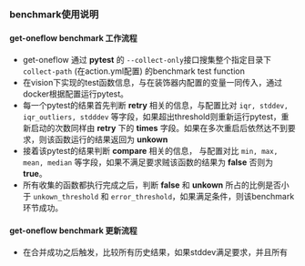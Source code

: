 ### benchmark使用说明

#### get-oneflow benchmark 工作流程
 - get-oneflow 通过 **pytest** 的 `--collect-only`接口搜集整个指定目录下`collect-path` (在action.yml配置) 的benchmark test function
 - 在vision下实现的test函数信息，与在装饰器内配置的变量一同传入，通过docker根据配置运行pytest。
 - 每一个pytest的结果首先判断 **retry** 相关的信息，与配置比对 `iqr, stddev, iqr_outliers, stdddev` 等字段，如果超出threshold则重新运行pytest，重新启动的次数同样由 **retry** 下的 **times** 字段。如果在多次重启后依然达不到要求，则该函数运行的结果返回为 **unkown**
 - 接着该pytest的结果判断 **compare** 相关的信息， 与配置对比 `min, max, mean, median` 等字段，如果不满足要求贼该函数的结果为 **false** 否则为 **true**。
 - 所有收集的函数都执行完成之后，判断 **false** 和 **unkown** 所占的比例是否小于 `unkown_threshold` 和 `error_threshold`，如果满足条件，则该benchmark环节成功。

#### get-oneflow benchmark 更新流程
 - 在合并成功之后触发，比较所有历史结果，如果stddev满足要求，并且所有
